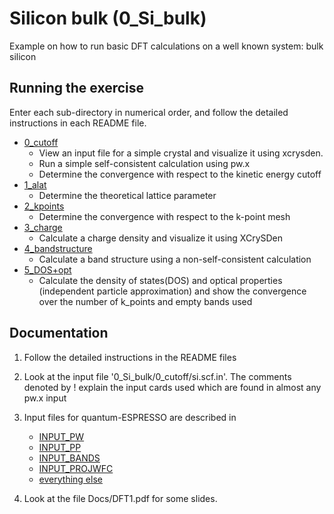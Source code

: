 # Silicon bulk (0_Si_bulk)
Example on how to run basic DFT calculations on a well known system: bulk silicon 

## Running the exercise
  Enter each sub-directory in numerical order, and follow the detailed instructions in each README file.
  - [0_cutoff](0_cutoff)
    - View an input file for a simple crystal and visualize it using xcrysden. 
    - Run a simple self-consistent calculation using pw.x
    - Determine the convergence with respect to the kinetic energy cutoff
  - [1_alat](1_alat)
    - Determine the theoretical lattice parameter
  - [2_kpoints](2_kpoints)
    - Determine the convergence with respect to the k-point mesh
  - [3_charge](3_charge)
    - Calculate a charge density and visualize it using XCrySDen
  - [4_bandstructure](4_bandstructure)
    - Calculate a band structure using a non-self-consistent calculation
  - [5_DOS+opt](5_DOS+opt)
    - Calculate the density of states(DOS) and optical properties (independent particle approximation) and show the convergence over the number of k_points and empty bands used

## Documentation
  1. Follow the detailed instructions in the README files
  2. Look at the input file '0_Si_bulk/0_cutoff/si.scf.in'.
     The comments denoted by ! explain the input cards used which are found in almost any pw.x input
  3. Input files for quantum-ESPRESSO are described in 
     - [INPUT_PW](http://https://www.quantum-espresso.org/Doc/INPUT_PW.html) 
     - [INPUT_PP](http://https://www.quantum-espresso.org/Doc/INPUT_PP.html) 
     - [INPUT_BANDS](http://https://www.quantum-espresso.org/Doc/INPUT_BANDS.html) 
     - [INPUT_PROJWFC](http://https://www.quantum-espresso.org/Doc/INPUT_PROJWFC.html)
     - [everything else](https://www.quantum-espresso.org/resources/users-manual/input-data-description)

  4. Look at the file Docs/DFT1.pdf for some slides.

      
        
        

